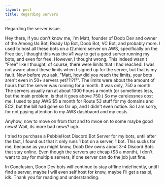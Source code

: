 ```yaml
---
layout: post
title: Regarding Servers
---
```


Regarding the server issue.

Hey there, if you don't know me, I'm Matt, founder of Doob Dev and owner of the Among Us Bot, Ready Up Bot, Doob Bot, VC Bot, and probably more.
I used to host all these bots on a t2.micro server on AWS, specifically on the Free tier, I thought this was the #1 way to get a good server running my bots, and even for free.
However, I thought wrong. This indeed wasn't "Free" like I thought, of course, there were limits that I had reached. I was not aware about these limits when I signed up for the server, but that is my fault.
Now before you ask, "Matt, how did you reach the limits, your bots aren't even in 50+ servers yet??!?!?". The limits were about the amount of hours that the server was running for a month.
It was only, 750 a month. The servers usually ran at about 1000 hours a month (or sometimes less, but the main problem, is that it goes above 750.)
So my carelessnes cost me. I used to pay AWS $5 a month for Route 53 stuff for my domains and EC2, but the bill had gone so far up, and I didn't even notice. So I am sorry, for not paying attention to my AWS dashbaord and my costs.

Anyhow, now to move on from that and to mvoe on to some maybe good news! Wait, its more bad news? ugh.

I tried to purchase a PebbleHost Discord Bot Server for my bots, until after the fact, I found out that it only runs 1 bot on a server, 1 bot.
This sucks for me, because as you might know, Doob Dev owns about 3-4 Discord Bots that stay online. Even though the servers are cheap ($3 a month), I don't want to pay for multiple servers, if one server can do the job just fine.


In Conclusion, Doob Dev bots will continue to stay offline indefinently, until I find a server, maybe I will even self host for know, maybe I'll get a ras pi, idk. Thank you for reading and understanding.
